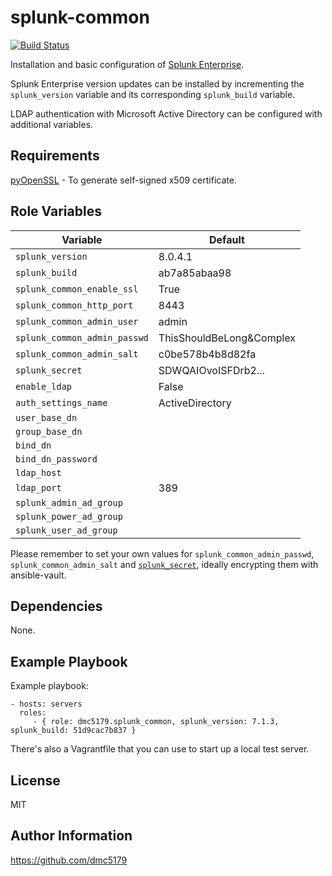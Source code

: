 splunk-common
=========

[![Build Status](https://travis-ci.org/dmc5179/ansible-splunk-common.svg?branch=master)](https://travis-ci.org/dmc5179/ansible-splunk-common)

Installation and basic configuration of [Splunk Enterprise](https://www.splunk.com/en_us/download/splunk-enterprise.html).

Splunk Enterprise version updates can be installed by incrementing the `splunk_version` variable and its corresponding `splunk_build` variable.

LDAP authentication with Microsoft Active Directory can be configured with additional variables.

Requirements
------------

[pyOpenSSL](https://pypi.org/project/pyOpenSSL/) - To generate self-signed x509 certificate.

Role Variables
--------------

|Variable                    |Default                      |
|----------------------------|-----------------------------|
|`splunk_version`            |8.0.4.1                      |
|`splunk_build`              |ab7a85abaa98                 |
|`splunk_common_enable_ssl`  |True                         |
|`splunk_common_http_port`   |8443                         |
|`splunk_common_admin_user`  |admin                        |
|`splunk_common_admin_passwd`|ThisShouldBeLong&Complex     |
|`splunk_common_admin_salt`  |c0be578b4b8d82fa             |
|`splunk_secret`             |SDWQAIOvoISFDrb2...          |
|`enable_ldap`               |False                        |
|`auth_settings_name`        |ActiveDirectory|
|`user_base_dn`              | |
|`group_base_dn`             | |
|`bind_dn`                   | |
|`bind_dn_password`          | |
|`ldap_host`                 | |
|`ldap_port`                 |389|
|`splunk_admin_ad_group`     | |
|`splunk_power_ad_group`     | |
|`splunk_user_ad_group`      | |

Please remember to set your own values for `splunk_common_admin_passwd`, `splunk_common_admin_salt` and [`splunk_secret`](https://docs.splunk.com/Documentation/Splunk/7.1.3/Security/Deploysecurepasswordsacrossmultipleservers
), ideally encrypting them with ansible-vault.


Dependencies
------------

None.

Example Playbook
----------------

Example playbook:

    - hosts: servers
      roles:
         - { role: dmc5179.splunk_common, splunk_version: 7.1.3, splunk_build: 51d9cac7b837 }

There's also a Vagrantfile that you can use to start up a local test server.

License
-------

MIT

Author Information
------------------

https://github.com/dmc5179
